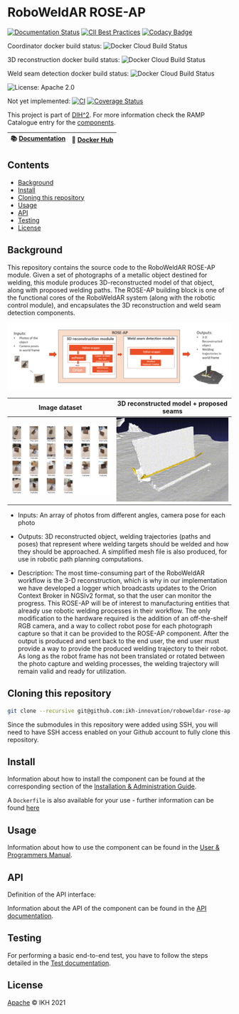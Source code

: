 # RoboWeldAR ROSE-AP

[![Documentation Status](https://readthedocs.org/projects/roboweldar-rose-ap/badge/?version=latest)](https://roboweldar-rose-ap.readthedocs.io/en/latest/?badge=latest)
[![CII Best Practices](https://bestpractices.coreinfrastructure.org/projects/4822/badge)](https://bestpractices.coreinfrastructure.org/projects/4822)
[![Codacy Badge](https://app.codacy.com/project/badge/Grade/97c7794bcfc4435e807d3f6838088cfc)](https://www.codacy.com/gh/ikh-innovation/roboweldar-rose-ap/dashboard?utm_source=github.com&amp;utm_medium=referral&amp;utm_content=ikh-innovation/roboweldar-rose-ap&amp;utm_campaign=Badge_Grade)

Coordinator docker build status:
![Docker Cloud Build Status](https://img.shields.io/docker/cloud/build/roboweldar/roboweldar-coordinator?style=plastic)

3D reconstruction docker build status:
![Docker Cloud Build Status](https://img.shields.io/docker/cloud/build/roboweldar/roboweldar-3d-reconstruction?style=plastic)

Weld seam detection docker build status:
![Docker Cloud Build Status](https://img.shields.io/docker/cloud/build/roboweldar/roboweldar-weld-seam-detection?style=plastic)

![License: Apache 2.0](https://img.shields.io/github/license/ikh-innovation/roboweldar-rose-ap)

Not yet implemented:
[![CI](https://github.com/ramp-eu/TTE.project1/workflows/CI/badge.svg)](https://github.com/ramp-eu/TTE.project1/actions?query=workflow%3ACI)
[![Coverage Status](https://coveralls.io/repos/github/ramp-eu/TTE.project1/badge.svg?branch=master)](https://coveralls.io/github/ramp-eu/TTE.project1?branch=master)

This project is part of [DIH^2](http://www.dih-squared.eu/). For more information check the RAMP Catalogue entry for the
[components](https://github.com/xxx).

| :books: [Documentation](https://roboweldar-rose-ap.readthedocs.io/en/latest/) | :whale: [Docker Hub](https://hub.docker.com/u/roboweldar) |
| --------------------------------------------- | ------------------------------------------------------------- |


## Contents

- [Background](#background)
- [Install](#install)
- [Cloning this repository](#cloning-this-repository)
- [Usage](#usage)
- [API](#api)
- [Testing](#testing)
- [License](#license)

## Background

This repository contains the source code to the RoboWeldAR ROSE-AP module. Given a set of photographs of a metallic object destined for welding, this module produces 3D-reconstructed model of that object, along with proposed welding paths. The ROSE-AP building block is one of the functional cores of the RoboWeldAR system (along with the robotic control module), and encapsulates the 3D reconstruction and weld seam detection components.

![High-level architecture](rose-ap-arch.png)

| Image dataset | 3D reconstructed model + proposed seams |
|---------------|-----------------------------------------|
|      <img src="assets/example_1_collage.png" width="500">    |       <img src="assets/example_1_reconstruction.gif" width="500">    |


- Inputs: An array of photos from different angles, camera pose for each photo 

- Outputs: 3D reconstructed object, welding trajectories (paths and poses) that represent where welding targets should be welded and how they should be approached. A simplified mesh file is also produced, for use in robotic path planning computations.

- Description: The most time-consuming part of the RoboWeldAR workflow is the 3-D reconstruction, which is why in our implementation we have developed a logger which broadcasts updates to the Orion Context Broker in NGSIv2 format, so that the user can monitor the progress. This ROSE-AP will be of interest to manufacturing entities that already use robotic welding processes in their workflow. The only modification to the hardware required is the addition of an off-the-shelf RGB camera, and a way to collect robot pose for each photograph capture so that it can be provided to the ROSE-AP component. After the output is produced and sent back to the end user, the end user must provide a way to provide the produced welding trajectory to their robot. As long as the robot frame has not been translated or rotated between the photo capture and welding processes, the welding trajectory will remain valid and ready for utilization.

## Cloning this repository

```bash
git clone --recursive git@github.com:ikh-innovation/roboweldar-rose-ap.git
```

Since the submodules in this repository were added using SSH, you will need to have SSH access enabled on your Github account to fully clone this repository.

## Install

Information about how to install the component can be found at the corresponding section of the
[Installation & Administration Guide](installationguide.md).

A `Dockerfile` is also available for your use - further information can be found [here](docker_guide.md)

## Usage

Information about how to use the component can be found in the [User & Programmers Manual](usermanual.md).

## API

Definition of the API interface:

Information about the API of  the component can be found in the [API documentation](api.md).

## Testing

For performing a basic end-to-end test, you have to follow the steps detailed in the [Test documentation](test_examples.md).

## License

[Apache](LICENSE) © IKH 2021
